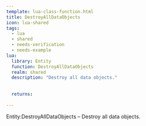 ```yaml
---
template: lua-class-function.html
title: DestroyAllDataObjects
icon: lua-shared
tags:
  - lua
  - shared
  - needs-verification
  - needs-example
lua:
  library: Entity
  function: DestroyAllDataObjects
  realm: shared
  description: "Destroy all data objects."
  
  
  returns:
    
---
```


<div class="lua__search__keywords">
Entity:DestroyAllDataObjects &#x2013; Destroy all data objects.
</div>
